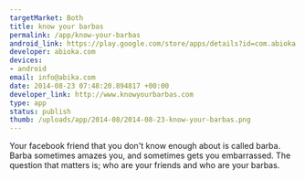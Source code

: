 ```yaml
--- 
targetMarket: Both
title: know your barbas
permalink: /app/know-your-barbas
android_link: https://play.google.com/store/apps/details?id=com.abioka.knowyourbarbas
developer: abioka.com
devices: 
- android
email: info@abika.com
date: 2014-08-23 07:48:20.894817 +00:00
developer_link: http://www.knowyourbarbas.com
type: app
status: publish
thumb: /uploads/app/2014-08/2014-08-23-know-your-barbas.png
---
```


Your facebook friend that you don't know enough about is called barba. Barba sometimes amazes you, and sometimes gets you embarrassed. The question that matters is; who are your friends and who are your barbas.
